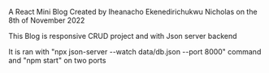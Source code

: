 A React Mini Blog Created by Iheanacho Ekenedirichukwu Nicholas on the 8th of November 2022

This Blog is responsive CRUD project and with Json server backend

It is ran with "npx json-server --watch data/db.json --port 8000" command and "npm start" on two ports
